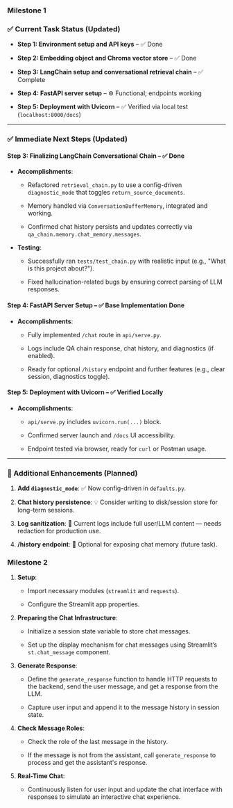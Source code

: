 ### **Milestone 1**

### ✅ Current Task Status (Updated)

-   **Step 1: Environment setup and API keys**  – ✅ Done

-   **Step 2: Embedding object and Chroma vector store**  – ✅ Done

-   **Step 3: LangChain setup and conversational retrieval chain**  – ✅ Complete

-   **Step 4: FastAPI server setup**  – ⚙️ Functional; endpoints working

-   **Step 5: Deployment with Uvicorn**  – ✅ Verified via local test (`localhost:8000/docs`)


----------

### ✅ Immediate Next Steps (Updated)

#### Step 3: Finalizing LangChain Conversational Chain –  **✅ Done**

-   **Accomplishments**:

    -   Refactored  `retrieval_chain.py`  to use a config-driven  `diagnostic_mode`  that toggles  `return_source_documents`.

    -   Memory handled via  `ConversationBufferMemory`, integrated and working.

    -   Confirmed chat history persists and updates correctly via  `qa_chain.memory.chat_memory.messages`.

-   **Testing**:

    -   Successfully ran  `tests/test_chain.py`  with realistic input (e.g., "What is this project about?").

    -   Fixed hallucination-related bugs by ensuring correct parsing of LLM responses.


#### Step 4: FastAPI Server Setup –  **✅ Base Implementation Done**

-   **Accomplishments**:

    -   Fully implemented  `/chat`  route in  `api/serve.py`.

    -   Logs include QA chain response, chat history, and diagnostics (if enabled).

    -   Ready for optional  `/history`  endpoint and further features (e.g., clear session, diagnostics toggle).


#### Step 5: Deployment with Uvicorn –  **✅ Verified Locally**

-   **Accomplishments**:

    -   `api/serve.py`  includes  `uvicorn.run(...)`  block.

    -   Confirmed server launch and  `/docs`  UI accessibility.

    -   Endpoint tested via browser, ready for  `curl`  or Postman usage.


----------

### 🚧 Additional Enhancements (Planned)

1.  **Add  `diagnostic_mode`**: ✅ Now config-driven in  `defaults.py`.

2.  **Chat history persistence**: 💡 Consider writing to disk/session store for long-term sessions.

3.  **Log sanitization**: 🚨 Current logs include full user/LLM content — needs redaction for production use.

4.  **/history endpoint**: 💬 Optional for exposing chat memory (future task).


### **Milestone 2**

1.  **Setup**:

    -   Import necessary modules (`streamlit`  and  `requests`).

    -   Configure the Streamlit app properties.

2.  **Preparing the Chat Infrastructure**:

    -   Initialize a session state variable to store chat messages.

    -   Set up the display mechanism for chat messages using Streamlit’s  `st.chat_message`  component.

3.  **Generate Response**:

    -   Define the  `generate_response`  function to handle HTTP requests to the backend, send the user message, and get a response from the LLM.

    -   Capture user input and append it to the message history in session state.

4.  **Check Message Roles**:

    -   Check the role of the last message in the history.

    -   If the message is not from the assistant, call  `generate_response`  to process and get the assistant's response.

5.  **Real-Time Chat**:

    -   Continuously listen for user input and update the chat interface with responses to simulate an interactive chat experience.
